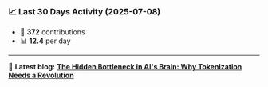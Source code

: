 <!--START_STATS-->
### 📈 Last 30 Days Activity (2025-07-08)  
- 🧮 **372** contributions  
- 📊 **12.4** per day
---
📝 **Latest blog:** [**The Hidden Bottleneck in AI's Brain: Why Tokenization Needs a Revolution**](https://andriak.com/blog/tokenization-revolution)
<!--END_STATS-->
